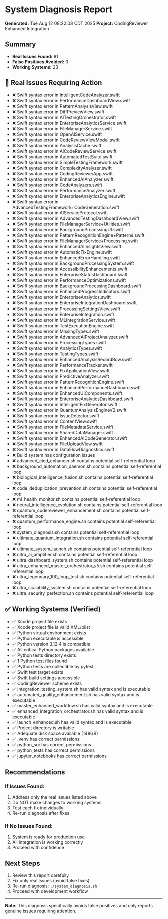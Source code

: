 # System Diagnosis Report
**Generated:** Tue Aug 12 08:22:08 CDT 2025
**Project:** CodingReviewer Enhanced Integration

## Summary
- **Real Issues Found:** 81
- **False Positives Avoided:** 0
- **Working Systems:** 23

## 🚨 Real Issues Requiring Action
- ❌ Swift syntax error in IntelligentCodeAnalyzer.swift
- ❌ Swift syntax error in PerformanceDashboardView.swift
- ❌ Swift syntax error in PatternAnalysisView.swift
- ❌ Swift syntax error in DiffPreviewView.swift
- ❌ Swift syntax error in AITestingOrchestrator.swift
- ❌ Swift syntax error in EnterpriseAnalyticsService.swift
- ❌ Swift syntax error in FileManagerService.swift
- ❌ Swift syntax error in OpenAIService.swift
- ❌ Swift syntax error in CodeReviewViewModel.swift
- ❌ Swift syntax error in AnalysisCache.swift
- ❌ Swift syntax error in AICodeReviewService.swift
- ❌ Swift syntax error in AutomatedTestSuite.swift
- ❌ Swift syntax error in SimpleTestingFramework.swift
- ❌ Swift syntax error in ComplexityAnalyzer.swift
- ❌ Swift syntax error in CodingReviewerApp.swift
- ❌ Swift syntax error in EnhancedAIAnalyzer.swift
- ❌ Swift syntax error in CodeAnalyzers.swift
- ❌ Swift syntax error in PerformanceAnalyzer.swift
- ❌ Swift syntax error in EnterpriseAnalyticsEngine.swift
- ❌ Swift syntax error in AdvancedTestingFramework+CodeGeneration.swift
- ❌ Swift syntax error in AIServiceProtocol.swift
- ❌ Swift syntax error in AdvancedTestingDashboardView.swift
- ❌ Swift syntax error in FileManagerService+Utilities.swift
- ❌ Swift syntax error in BackgroundProcessingUI.swift
- ❌ Swift syntax error in PatternRecognitionEngine+Patterns.swift
- ❌ Swift syntax error in FileManagerService+Processing.swift
- ❌ Swift syntax error in EnhancedAIInsightsView.swift
- ❌ Swift syntax error in AutomaticFixEngine.swift
- ❌ Swift syntax error in EnhancedErrorHandling.swift
- ❌ Swift syntax error in BackgroundProcessingSystem.swift
- ❌ Swift syntax error in AccessibilityEnhancements.swift
- ❌ Swift syntax error in EnterpriseStatusDashboard.swift
- ❌ Swift syntax error in PerformanceOptimizations.swift
- ❌ Swift syntax error in BackgroundProcessingDashboard.swift
- ❌ Swift syntax error in EnhancedProgressIndicators.swift
- ❌ Swift syntax error in EnterpriseAnalytics.swift
- ❌ Swift syntax error in EnterpriseIntegrationDashboard.swift
- ❌ Swift syntax error in ProcessingSettingsView.swift
- ❌ Swift syntax error in EnterpriseIntegration.swift
- ❌ Swift syntax error in MLIntegrationService.swift
- ❌ Swift syntax error in TestExecutionEngine.swift
- ❌ Swift syntax error in MissingTypes.swift
- ❌ Swift syntax error in AdvancedAIProjectAnalyzer.swift
- ❌ Swift syntax error in ProcessingTypes.swift
- ❌ Swift syntax error in AnalyticsTypes.swift
- ❌ Swift syntax error in TestingTypes.swift
- ❌ Swift syntax error in EnhancedAnalysisRecordRow.swift
- ❌ Swift syntax error in PerformanceTracker.swift
- ❌ Swift syntax error in FixApplicationView.swift
- ❌ Swift syntax error in PredictiveAnalyzer.swift
- ❌ Swift syntax error in PatternRecognitionEngine.swift
- ❌ Swift syntax error in EnhancedPerformanceDashboard.swift
- ❌ Swift syntax error in EnhancedUIComponents.swift
- ❌ Swift syntax error in EnterpriseAnalyticsDashboard.swift
- ❌ Swift syntax error in IntelligentFixGenerator.swift
- ❌ Swift syntax error in QuantumAnalysisEngineV2.swift
- ❌ Swift syntax error in IssueDetector.swift
- ❌ Swift syntax error in ContentView.swift
- ❌ Swift syntax error in FileMetadataService.swift
- ❌ Swift syntax error in SharedDataManager.swift
- ❌ Swift syntax error in EnhancedAICodeGenerator.swift
- ❌ Swift syntax error in FileUploadView.swift
- ❌ Swift syntax error in DataFlowDiagnostics.swift
- ❌ Build system has configuration issues
- ❌ advanced_cicd_enhancer.sh contains potential self-referential loop
- ❌ background_automation_daemon.sh contains potential self-referential loop
- ❌ biological_intelligence_fusion.sh contains potential self-referential loop
- ❌ code_deduplication_prevention.sh contains potential self-referential loop
- ❌ ml_health_monitor.sh contains potential self-referential loop
- ❌ neural_intelligence_evolution.sh contains potential self-referential loop
- ❌ quantum_codereviewer_enhancement.sh contains potential self-referential loop
- ❌ quantum_performance_engine.sh contains potential self-referential loop
- ❌ system_diagnosis.sh contains potential self-referential loop
- ❌ ultimate_quantum_integration.sh contains potential self-referential loop
- ❌ ultimate_system_launch.sh contains potential self-referential loop
- ❌ ultra_ai_amplifier.sh contains potential self-referential loop
- ❌ ultra_dashboard_system.sh contains potential self-referential loop
- ❌ ultra_enhanced_master_orchestrator_v5.sh contains potential self-referential loop
- ❌ ultra_legendary_100_loop_test.sh contains potential self-referential loop
- ❌ ultra_scalability_system.sh contains potential self-referential loop
- ❌ ultra_security_perfection.sh contains potential self-referential loop

## ✅ Working Systems (Verified)
- ✅ Xcode project file exists
- ✅ Xcode project file is valid XML/plist
- ✅ Python virtual environment exists
- ✅ Python executable is accessible
- ✅ Python version 3.12.4 is compatible
- ✅ All critical Python packages available
- ✅ Python tests directory exists
- ✅        1 Python test files found
- ✅ Python tests are collectible by pytest
- ✅ Swift test target exists
- ✅ Swift build settings accessible
- ✅ CodingReviewer scheme exists
- ✅ integration_testing_system.sh has valid syntax and is executable
- ✅ automated_quality_enhancement.sh has valid syntax and is executable
- ✅ master_enhanced_workflow.sh has valid syntax and is executable
- ✅ enhanced_integration_orchestrator.sh has valid syntax and is executable
- ✅ launch_enhanced.sh has valid syntax and is executable
- ✅ Project directory is writable
- ✅ Adequate disk space available (148GB)
- ✅ .venv has correct permissions
- ✅ python_src has correct permissions
- ✅ python_tests has correct permissions
- ✅ jupyter_notebooks has correct permissions

## Recommendations

### If Issues Found:
1. Address only the real issues listed above
2. Do NOT make changes to working systems
3. Test each fix individually
4. Re-run diagnosis after fixes

### If No Issues Found:
1. System is ready for production use
2. All integration is working correctly
3. Proceed with confidence

## Next Steps
1. Review this report carefully
2. Fix only real issues (avoid false fixes)
3. Re-run diagnosis: `./system_diagnosis.sh`
4. Proceed with development workflow

---
**Note:** This diagnosis specifically avoids false positives and only reports genuine issues requiring attention.
